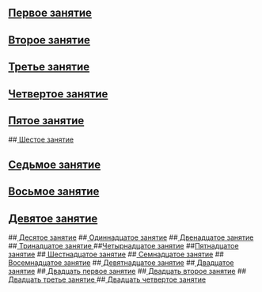 ## <a href=""> Первое занятие</a>
## <a href="https://github.com/isakura313/python_18_2_2"> Второе занятие</a>
## <a href="https://github.com/isakura313/third_22"> Третье занятие</a>
## <a href="https://github.com/isakura313/24_04"> Четвертое занятие</a>

## <a href="https://github.com/isakura313/29_1.git"> Пятое занятие</a>
##<a href="https://github.com/isakura313/01_1_1"> Шестое занятие</a>
## <a href="https://github.com/isakura313/6_05.git"> Седьмое занятие</a>
## <a href="https://github.com/isakura313/8_05"> Восьмое занятие</a>
## <a href="https://github.com/isakura313/13_05.git"> Девятое занятие</a>

##<a href="https://github.com/isakura313/15_05_3"> Десятое занятие</a>
##<a href="https://github.com/isakura313/15_05_3"> Одиннадцатое занятие</a>
##<a href="https://github.com/isakura313/22_05.git"> Двенадцатое занятие</a>
##<a href="ttps://github.com/isakura313/27_05_01"> Тринадцатое занятие </a>
##<a href="https://github.com/isakura313/29_14_02">Четырнадцатое занятие</a>
##<a href="https://github.com/isakura313/03_15">Пятнадцатое занятие</a>
##<a href="https://github.com/isakura313/05_16_01"> Шестнадцатое занятие</a>
##<a href="https://colab.research.google.com/drive/1KlTZ04DZLqacvits13El-_Y7r_8wtZJe?usp=sharing"> Семнадцатое занятие</a>
##<a href="https://colab.research.google.com/drive/1KlTZ04DZLqacvits13El-_Y7r_8wtZJe?usp=sharing"> Восемнадцатое занятие</a>
##<a href="https://colab.research.google.com/drive/1kpIMa6PkfwqmvRXggfAbpIuThAnfXjOD?usp=sharing   https://github.com/isakura313/16_01">  Девятнадцатое занятие</a>
##<a href="https://colab.research.google.com/drive/1kpIMa6PkfwqmvRXggfAbpIuThAnfXjOD?usp=sharing"> Двадцатое занятие</a>
##<a href="https://github.com/isakura313/26_01_web"> Двадцать первое занятие</a>
##<a href="https://github.com/isakura313/BLOG_DJANGO"> Двадцать второе занятие</a>
##<a href="https://github.com/isakura313/BLOG_DJANGO"> Двадцать третье занятие </a>
##<a href=" https://github.com/isakura313/BLOG_DJANGO.git"> Двадцать четвертое занятие </a>




